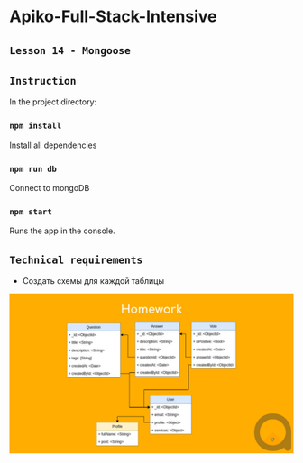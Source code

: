 # Apiko-Full-Stack-Intensive
## `Lesson 14 - Mongoose`

## `Instruction`

In the project directory:
### `npm install`
Install all dependencies

### `npm run db`
Connect to mongoDB

### `npm start`
Runs the app in the console.<br>

## `Technical requirements`
* Создать схемы для каждой таблицы

![alt text][logo]

[logo]: https://github.com/EvgenBabenko/Apiko-Full-Stack-Intensive/blob/lesson-14/homeTask.jpg "Home task"